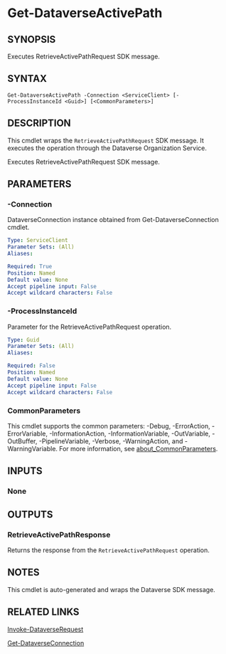 # Get-DataverseActivePath

## SYNOPSIS
Executes RetrieveActivePathRequest SDK message.

## SYNTAX

```
Get-DataverseActivePath -Connection <ServiceClient> [-ProcessInstanceId <Guid>] [<CommonParameters>]
```

## DESCRIPTION

This cmdlet wraps the `RetrieveActivePathRequest` SDK message. It executes the operation through the Dataverse Organization Service.

Executes RetrieveActivePathRequest SDK message.

## PARAMETERS

### -Connection
DataverseConnection instance obtained from Get-DataverseConnection cmdlet.

```yaml
Type: ServiceClient
Parameter Sets: (All)
Aliases:

Required: True
Position: Named
Default value: None
Accept pipeline input: False
Accept wildcard characters: False
```
### -ProcessInstanceId
Parameter for the RetrieveActivePathRequest operation.

```yaml
Type: Guid
Parameter Sets: (All)
Aliases:

Required: False
Position: Named
Default value: None
Accept pipeline input: False
Accept wildcard characters: False
```
### CommonParameters
This cmdlet supports the common parameters: -Debug, -ErrorAction, -ErrorVariable, -InformationAction, -InformationVariable, -OutVariable, -OutBuffer, -PipelineVariable, -Verbose, -WarningAction, and -WarningVariable. For more information, see [about_CommonParameters](http://go.microsoft.com/fwlink/?LinkID=113216).

## INPUTS

### None

## OUTPUTS

### RetrieveActivePathResponse

Returns the response from the `RetrieveActivePathRequest` operation.

## NOTES

This cmdlet is auto-generated and wraps the Dataverse SDK message.

## RELATED LINKS

[Invoke-DataverseRequest](Invoke-DataverseRequest.md)

[Get-DataverseConnection](Get-DataverseConnection.md)
